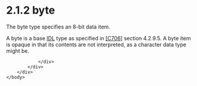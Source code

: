 <html dir="LTR" xmlns:mshelp="http://msdn.microsoft.com/mshelp" xmlns:ddue="http://ddue.schemas.microsoft.com/authoring/2003/5" xmlns:xlink="http://www.w3.org/1999/xlink" xmlns:tool="http://www.microsoft.com/tooltip">
    <head>
        <meta http-equiv="Content-Type" content="text/html; CHARSET=utf-8"></meta>
        <meta name="save" content="history"></meta>
        <title>2.1.2 byte</title>
        <xml>
            <mshelp:toctitle title="2.1.2 byte"></mshelp:toctitle>
            <mshelp:rltitle title="[MS-DTYP]: byte"></mshelp:rltitle>
            <mshelp:keyword index="A" term="267d9549-6f9d-48ed-8250-cc6cfc51b44d"></mshelp:keyword>
            <mshelp:attr name="DCSext.ContentType" value="open specification"></mshelp:attr>
            <mshelp:attr name="AssetID" value="267d9549-6f9d-48ed-8250-cc6cfc51b44d"></mshelp:attr>
            <mshelp:attr name="TopicType" value="kbRef"></mshelp:attr>
            <mshelp:attr name="DCSext.Title" value="[MS-DTYP]: byte" />
        </xml>
    </head>
    <body>
        <div id="header">
            <h1 class="heading">2.1.2 byte</h1>
        </div>
        <div id="mainSection">
            <div id="mainBody">
                <div id="allHistory" class="saveHistory"></div>
                <div id="sectionSection0" class="section" name="collapseableSection">
                    

<p>The byte type specifies an 8-bit data item.</p>

<p>A byte is a base <a href="a66edeb1-52a0-4d64-a93b-2f5c833d7d92.md#gt_73177eec-4092-420f-92c5-60b2478df824">IDL</a> type as specified in <a href="https://go.microsoft.com/fwlink/?LinkId=89824">[C706]</a> section
4.2.9.5. A byte item is opaque in that its contents are not interpreted, as a
character data type might be.</p>


                </div>
            </div>
        </div>
    </body>
</html>